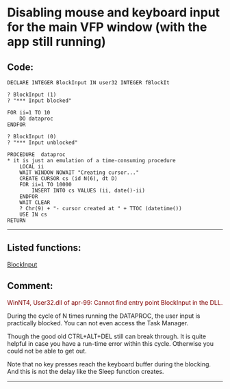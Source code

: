 
# Disabling mouse and keyboard input for the main VFP window (with the app still running)

## Code:
```foxpro  
DECLARE INTEGER BlockInput IN user32 INTEGER fBlockIt

? BlockInput (1)
? "*** Input blocked"
	
FOR ii=1 TO 10
	DO dataproc
ENDFOR

? BlockInput (0)
? "*** Input unblocked"

PROCEDURE  dataproc
* it is just an emulation of a time-consuming procedure
	LOCAL ii
	WAIT WINDOW NOWAIT "Creating cursor..."
	CREATE CURSOR cs (id N(6), dt D)
	FOR ii=1 TO 10000
		INSERT INTO cs VALUES (ii, date()-ii)
	ENDFOR
	WAIT CLEAR
	? Chr(9) + "- cursor created at " + TTOC (datetime())
	USE IN cs
RETURN  
```  
***  


## Listed functions:
[BlockInput](../libraries/user32/BlockInput.md)  

## Comment:
<font color=#800000>WinNT4, User32.dll of apr-99: Cannot find entry point BlockInput in the DLL.</font>  
  
During the cycle of N times running the DATAPROC, the user input is practically blocked. You can not even access the Task Manager.   
  
Though the good old CTRL+ALT+DEL still can break through. It is quite helpful in case you have a run-time error within this cycle. Otherwise you could not be able to get out.   
  
Note that no key presses reach the keyboard buffer during the blocking. And this is not the delay like the Sleep function creates.  
  
***  

